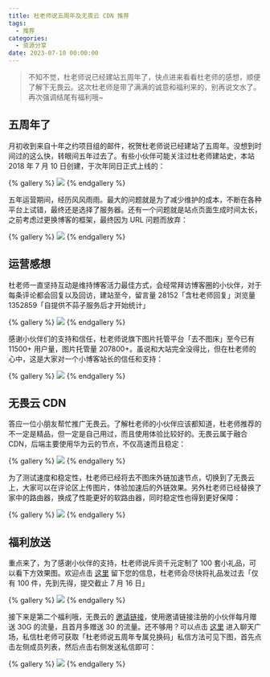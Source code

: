 ```yaml
---
title: 杜老师说五周年及无畏云 CDN 推荐
tags:
  - 推荐
categories:
  - 资源分享
date: 2023-07-10 00:00:00
---
```


> 不知不觉，杜老师说已经建站五周年了，快点进来看看杜老师的感想，顺便了解下无畏云。这次杜老师是带了满满的诚意和福利来的，别再说文水了。再次强调结尾有福利哦~

<!-- more -->

## 五周年了

月初收到来自十年之约项目组的邮件，祝贺杜老师说已经建站了五周年。没想到时间过的这么快，转眼间五年过去了。有些小伙伴可能关注过杜老师建站史，本站 2018 年 7 月 10 日创建，于次年同日正式上线的：

{% gallery %}
![](https://cdn.dusays.com/2023/07/604-1.jpg)
{% endgallery %}

五年运营期间，经历风风雨雨。最大的问题就是为了减少维护的成本，不断在各种平台上试错，最终还是选择了服务器。还有一个问题就是站点页面生成时间太长，之前考虑过更换博客的框架，最终因为 URL 问题而放弃：

{% gallery %}
![](https://cdn.dusays.com/2023/07/604-2.jpg)
{% endgallery %}

## 运营感想

杜老师一直坚持互动是维持博客活力最佳方式，会经常拜访博客圈的小伙伴，对于每条评论都会回复以及回访，建站至今，留言量 28152「含杜老师回复」浏览量 1352859「自提供不蒜子服务后才开始统计」

{% gallery %}
![](https://cdn.dusays.com/2023/07/604-3.jpg)
{% endgallery %}

感谢小伙伴们的支持和信任，杜老师说旗下图片托管平台「去不图床」至今已有 11500+ 用户量，图片托管量 207800+。虽说和大站完全没得比，但在杜老师的心中，这是大家对一个小博客站长的信任和支持：

{% gallery %}
![](https://cdn.dusays.com/2023/07/604-4.jpg)
{% endgallery %}

## 无畏云 CDN

答应一位小朋友帮忙推广无畏云。了解杜老师的小伙伴应该都知道，杜老师推荐的不一定是精品，但一定是自己用过，而且使用体验比较好的。无畏云属于融合 CDN，后端主要使用华为云的节点，不仅高速而且稳定：

{% gallery %}
![](https://cdn.dusays.com/2023/07/604-5.jpg)
{% endgallery %}

为了测试速度和稳定性，杜老师已经将去不图床外链加速节点，切换到了无畏云上，大家可以在评论区上传图片，体验加速后的外链效果。另外杜老师已经替换了家中的路由器，换成了性能更好的软路由器，同时稳定性也得到更好保障：

{% gallery %}
![](https://cdn.dusays.com/2023/07/604-6.jpg)
{% endgallery %}

## 福利放送

重点来了，为了感谢小伙伴的支持，杜老师说斥资千元定制了 100 套小礼品，可以看下方效果图。欢迎点击 [这里](https://flowus.cn/form/5056c2ea-1604-45d3-8a27-7774f109b3bd?code=PDZ708) 留下您的信息，杜老师会尽快将礼品发过去「仅有 100 件，先到先得，提交截止 7 月 16 日」

{% gallery %}
![](https://cdn.dusays.com/2023/07/604-7.jpg)
{% endgallery %}

接下来是第二个福利哦，无畏云的 [邀请链接](https://su.sctes.com/register?code=8sfvxx4367m28)，使用邀请链接注册的小伙伴每月赠送 30G 的流量，且首月多赠送 30 的流量。还不够用？可以点击 [这里](https://chat.dusays.com) 进入聊天广场，私信杜老师可获取「杜老师说五周年专属兑换码」私信方法可见下图，首先点击左侧成员列表，然后点击右侧发送私信即可：

{% gallery %}
![](https://cdn.dusays.com/2023/07/604-8.jpg)
{% endgallery %}
